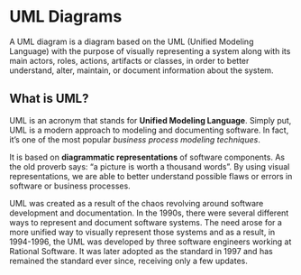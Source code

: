 # UML Diagrams
A UML diagram is a diagram based on the UML (Unified Modeling Language) with the purpose of visually representing a system along with its main actors, roles, actions, artifacts or classes, in order to better understand, alter, maintain, or document information about the system.

## What is UML?
UML is an acronym that stands for **Unified Modeling Language**. Simply put, UML is a modern approach to modeling and documenting software. 
In fact, it’s one of the most popular _business process modeling techniques_.

It is based on **diagrammatic representations** of software components. As the old proverb says: “a picture is worth a thousand words”. By using visual representations, we are able to better understand possible flaws or errors in software or business processes.

UML was created as a result of the chaos revolving around software development and documentation. In the 1990s, there were several different ways to represent and document software systems. The need arose for a more unified way to visually represent those systems and as a result, in 1994-1996, the UML was developed by three software engineers working at Rational Software. It was later adopted as the standard in 1997 and has remained the standard ever since, receiving only a few updates.
